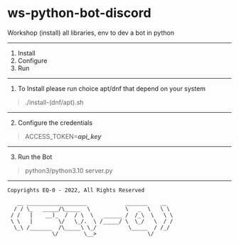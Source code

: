 # ws-python-bot-discord
Workshop (install) all libraries, env to dev a bot in python


--------------------------------
1. Install 
2. Configure
3. Run
--------------------------------
1. To Install please run choice apt/dnf that depend on your system
> ./install-(dnf/apt).sh
---------------------------------------------------------
2. Configure the credentials

>ACCESS_TOKEN=___api_key___
----------------------------------------------------------
3. Run the Bot

>python3/python3.10 server.py
----------------------------------------------------------



```text
Copyrights EQ-0 - 2022, All Rights Reserved

   __ ___________________            _______    __   
  / / \_   _____/\_____  \           \   _  \   \ \  
 / /   |    __)_  /  / \  \   ______ /  /_\  \   \ \ 
 \ \   |        \/   \_/.  \ /_____/ \  \_/   \  / / 
  \_\ /_______  /\_____\ \_/          \_____  / /_/  
              \/        \__>                \/       
```
